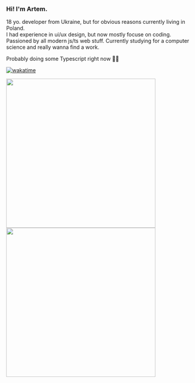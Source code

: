 ### Hi! I'm Artem. 
18 yo. developer from Ukraine, but for obvious reasons currently living in Poland. \
I had experience in ui/ux design, but now mostly focuse on coding. Passioned by all modern js/ts web stuff.
Currently studying for a computer science and really wanna find a work.

Probably doing some Typescript right now 😶‍🌫️

[![wakatime](https://wakatime.com/badge/user/51b3ddec-74be-4fab-af60-bc5ac68e4323.svg)](https://wakatime.com/@51b3ddec-74be-4fab-af60-bc5ac68e4323)

<img src="https://wakatime.com/share/@MelKam/0d072add-04ee-490a-87cf-ebf641c03a3c.svg" height="400px" /> 
<img src="https://wakatime.com/share/@51b3ddec-74be-4fab-af60-bc5ac68e4323/1561edd8-6328-4929-b916-45f390e5db01.svg" height="400px" />
